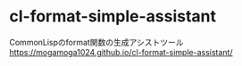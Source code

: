# cl-format-simple-assistant
CommonLispのformat関数の生成アシストツール  
https://mogamoga1024.github.io/cl-format-simple-assistant/
